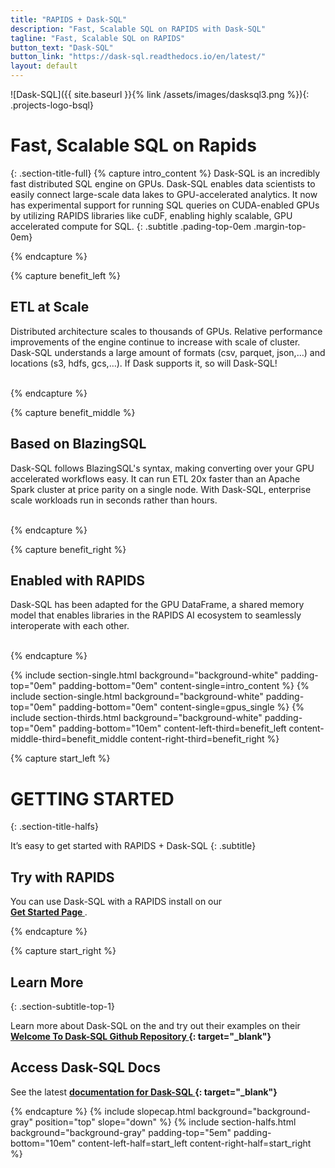```yaml
---
title: "RAPIDS + Dask-SQL"
description: "Fast, Scalable SQL on RAPIDS with Dask-SQL"
tagline: "Fast, Scalable SQL on RAPIDS"
button_text: "Dask-SQL"
button_link: "https://dask-sql.readthedocs.io/en/latest/"
layout: default
---
```


![Dask-SQL]({{ site.baseurl }}{% link /assets/images/dasksql3.png %}){: .projects-logo-bsql}

# Fast, Scalable SQL on Rapids
{: .section-title-full}
{% capture intro_content %}
Dask-SQL is an incredibly fast distributed SQL engine on GPUs.  Dask-SQL enables data scientists to easily connect large-scale data lakes to GPU-accelerated analytics.  It now has experimental support for running SQL queries on CUDA-enabled GPUs by utilizing RAPIDS libraries like cuDF, enabling highly scalable, GPU accelerated compute for SQL.
{: .subtitle .pading-top-0em .margin-top-0em}

{% endcapture %}

{% capture benefit_left %}
## <i class="fas fa-sort-amount-up-alt"></i> ETL at Scale
Distributed architecture scales to thousands of GPUs. Relative performance improvements of the engine continue to increase with scale of cluster.  Dask-SQL understands a large amount of formats (csv, parquet, json,…) and locations (s3, hdfs, gcs,…).  If Dask supports it, so will Dask-SQL!
<br> <br>

{% endcapture %}

{% capture benefit_middle %}
## <i class="fas fa-burn"></i> Based on BlazingSQL
Dask-SQL follows BlazingSQL's syntax, making converting over your GPU accelerated workflows easy.  It can run ETL 20x faster than an Apache Spark cluster at price parity on a single node. With Dask-SQL, enterprise scale workloads run in seconds rather than hours. 
<br> <br>

{% endcapture %}

{% capture benefit_right %}

## <i class="fas fa-code-branch"></i> Enabled with RAPIDS
Dask-SQL has been adapted for the GPU DataFrame, a shared memory model that enables libraries in the RAPIDS AI ecosystem to seamlessly interoperate with each other. 
<br><br>

{% endcapture %}


{% include section-single.html
    background="background-white" 
    padding-top="0em" padding-bottom="0em" 
    content-single=intro_content
%}
{% include section-single.html
    background="background-white" 
    padding-top="0em" padding-bottom="0em" 
    content-single=gpus_single
%}
{% include section-thirds.html 
    background="background-white" 
    padding-top="0em" padding-bottom="10em" 
    content-left-third=benefit_left 
    content-middle-third=benefit_middle 
    content-right-third=benefit_right 
%}




{% capture start_left %}
# GETTING STARTED
{: .section-title-halfs}

It’s easy to get started with RAPIDS + Dask-SQL
{: .subtitle}

## <i class="fad fa-bookmark"></i> Try with RAPIDS 
You can use Dask-SQL with a RAPIDS install on our <br> **[Get Started Page <i class="fas fa-angle-double-right"></i>](start.html)**. 

{% endcapture %}

{% capture start_right %}
## <i class="fab fa-readme"></i> Learn More
{: .section-subtitle-top-1}

Learn more about Dask-SQL on the and try out their examples on their 
**[Welcome To Dask-SQL Github Repository <i class="fas fa-angle-double-right"></i>](https://github.com/rapidsai-community/notebooks-contrib/tree/main/community_tutorials_and_guides/dasksql){: target="_blank"}**

## <i class="far fa-file-code"></i> Access Dask-SQL Docs
See the latest **[documentation for Dask-SQL <i class="fas fa-angle-double-right"></i>](https://dask-sql.readthedocs.io/en/latest/){: target="_blank"}**

{% endcapture %}
{% include slopecap.html 
    background="background-gray" 
    position="top" 
    slope="down" 
%}
{% include section-halfs.html 
    background="background-gray" 
    padding-top="5em" padding-bottom="10em" 
    content-left-half=start_left 
    content-right-half=start_right 
%} 

